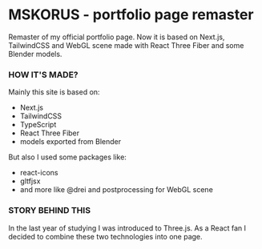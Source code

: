 # MSKORUS - portfolio page remaster

Remaster of my official portfolio page. Now it is based on Next.js, TailwindCSS and WebGL scene made with React Three Fiber and some Blender models.

### HOW IT'S MADE?

Mainly this site is based on:

- Next.js
- TailwindCSS
- TypeScript
- React Three Fiber
- models exported from Blender

But also I used some packages like:

- react-icons
- gltfjsx
- and more like @drei and postprocessing for WebGL scene

### STORY BEHIND THIS

In the last year of studying I was introduced to Three.js. As a React fan I decided to combine these two technologies into one page.
